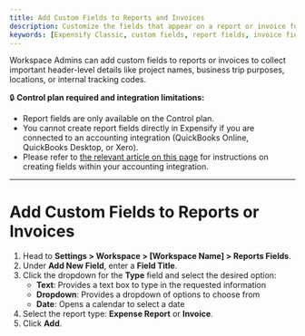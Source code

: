 ```yaml
---
title: Add Custom Fields to Reports and Invoices
description: Customize the fields that appear on a report or invoice for greater control and detail.
keywords: [Expensify Classic, custom fields, report fields, invoice fields, header fields, workspace admin, Control plan, Expensify Classic]
---
```


Workspace Admins can add custom fields to reports or invoices to collect important header-level details like project names, business trip purposes, locations, or internal tracking codes.

🔒 **Control plan required and integration limitations:**
- Report fields are only available on the Control plan.
- You cannot create report fields directly in Expensify if you are connected to an accounting integration (QuickBooks Online, QuickBooks Desktop, or Xero).
- Please refer to [the relevant article on this page](https://help.expensify.com/expensify-classic/hubs/connections/) for instructions on creating fields within your accounting integration. 

---

# Add Custom Fields to Reports or Invoices

1. Head to **Settings > Workspace > [Workspace Name] > Reports Fields**.
2. Under **Add New Field**, enter a **Field Title**.
3. Click the dropdown for the **Type** field and select the desired option:
   - **Text**: Provides a text box to type in the requested information
   - **Dropdown**: Provides a dropdown of options to choose from
   - **Date**: Opens a calendar to select a date
4. Select the report type: **Expense Report** or **Invoice**.
5. Click **Add**.

